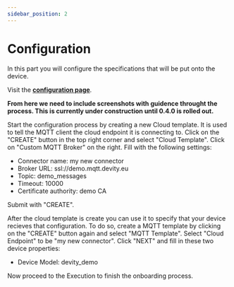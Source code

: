 ```yaml
---
sidebar_position: 2
---
```


# Configuration

In this part you will configure the specifications that will be put onto the device.

Visit the **[configuration page](https://develop.ava.devity.eu)**.

**From here we need to include screenshots with guidence throught the process. This is currently under construction until 0.4.0 is rolled out.** 

Start the configuration process by creating a new Cloud template.
It is used to tell the MQTT client the cloud endpoint it is connecting to.
Click on the "CREATE" button in the top right corner and select "Cloud Template".
Click on "Custom MQTT Broker" on the right.
Fill with the following settings:

- Connector name: my new connector
- Broker URL: ssl://demo.mqtt.devity.eu
- Topic: demo_messages
- Timeout: 10000
- Certificate authority: demo CA

Submit with "CREATE".

After the cloud template is create you can use it to specify that your device recieves that configuration.
To do so, create a MQTT template by  clicking on the "CREATE" button again and select "MQTT Template".
Select "Cloud Endpoint" to be "my new connector".
Click "NEXT" and fill in these two device properties:
- Device Model: devity_demo

Now proceed to the Execution to finish the onboarding process.